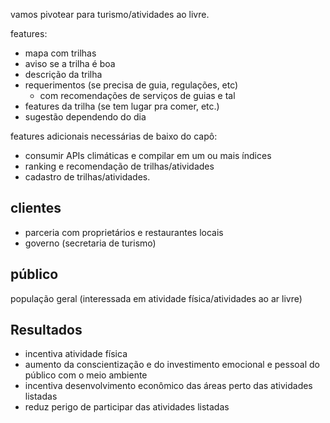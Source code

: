 vamos pivotear para turismo/atividades ao livre.

features:
- mapa com trilhas
- aviso se a trilha é boa
- descrição da trilha
- requerimentos (se precisa de guia, regulações, etc)
	- com recomendações de serviços de guias e tal
- features da trilha (se tem lugar pra comer, etc.)
- sugestão dependendo do dia

features adicionais necessárias de baixo do capô:
- consumir APIs climáticas e compilar em um ou mais índices
- ranking e recomendação de trilhas/atividades
- cadastro de trilhas/atividades.

## clientes
- parceria com proprietários e restaurantes locais
- governo (secretaria de turismo)

## público
população geral (interessada em atividade física/atividades ao ar livre)

## Resultados
- incentiva atividade física
- aumento da conscientização e do investimento emocional e pessoal do público com o meio ambiente
- incentiva desenvolvimento econômico das áreas perto das atividades listadas
- reduz perigo de participar das atividades listadas
